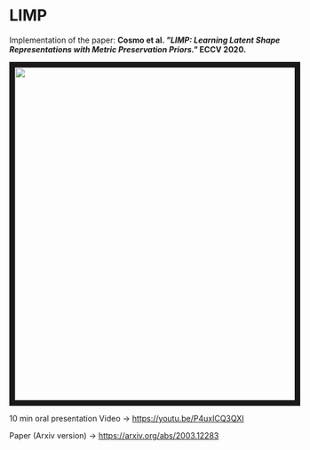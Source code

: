 # LIMP

Implementation of the paper: **Cosmo et al.  _"LIMP: Learning Latent Shape Representations with Metric Preservation Priors."_ ECCV 2020.**
<p align="center">
 <a href="http://www.youtube.com/watch?feature=player_embedded&v=NPE_uey-dXo
" target="_blank"><img src="http://img.youtube.com/vi/NPE_uey-dXo/0.jpg" 
 width="600"  border="10" /></a>
</p>

10 min oral presentation Video -> https://youtu.be/P4uxICQ3QXI

Paper (Arxiv version) -> https://arxiv.org/abs/2003.12283
